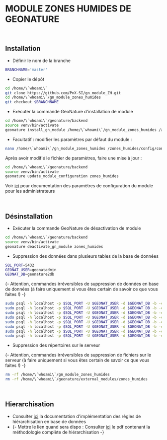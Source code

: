 # **MODULE ZONES HUMIDES DE GEONATURE**

&nbsp;

## **Installation**

- Définir le nom de la branche

```bash
BRANCHNAME='master'
```

- Copier le dépôt

```bash
cd /home/\`whoami\`
git clone https://github.com/PnX-SI/gn_module_ZH.git
cd /home/\`whoami\`/gn_module_zones_humides
git checkout $BRANCHNAME
```

- Exécuter la commande GeoNature d'installation de module

```bash
cd /home/\`whoami\`/geonature/backend
source venv/bin/activate
geonature install_gn_module /home/\`whoami\`/gn_module_zones_humides /zones_humides
```

- Facultatif : modifier les paramètres par défaut du module :

```bash
nano /home/\`whoami\`/gn_module_zones_humides /zones_humides/config/conf_schema_toml.py
```

Après avoir modifié le fichier de paramètres, faire une mise à jour :

```bash
cd /home/\`whoami\`/geonature/backend
source venv/bin/activate
geonature update_module_configuration zones_humides
```

Voir [ici](/doc/admin.md) pour documentation des paramètres de configuration du module pour les administrateurs

&nbsp;

## **Désinstallation**

- Exécuter la commande GeoNature de désactivation de module

```bash
cd /home/\`whoami\`/geonature/backend
source venv/bin/activate
geonature deactivate_gn_module zones_humides
```

- Suppression des données dans plusieurs tables de la base de données

```bash
SQL_PORT=5432
GEONAT_USER=geonatadmin
GEONAT_DB=geonature2db
```

{- Attention, commandes irréversibles de suppression de données en base de données (à faire uniquement si vous êtes certain de savoir ce que vous faites !) -}

```bash
sudo psql -h localhost -p $SQL_PORT -U $GEONAT_USER -d $GEONAT_DB -b -c "DELETE FROM gn_commons.t_modules WHERE module_code='ZONES_HUMIDES';"
sudo psql -h localhost -p $SQL_PORT -U $GEONAT_USER -d $GEONAT_DB -b -c "DROP SCHEMA IF EXISTS pr_zh CASCADE;"
sudo psql -h localhost -p $SQL_PORT -U $GEONAT_USER -d $GEONAT_DB -b -c "DELETE FROM gn_commons.t_medias where id_table_location = (SELECT id_table_location FROM gn_commons.bib_tables_location WHERE table_desc = 'Liste des zones humides');"
sudo psql -h localhost -p $SQL_PORT -U $GEONAT_USER -d $GEONAT_DB -b -c "DELETE FROM gn_commons.bib_tables_location WHERE table_desc = 'Liste des zones humides';"
sudo psql -h localhost -p $SQL_PORT -U $GEONAT_USER -d $GEONAT_DB -b -c "DROP TABLE ref_geo.insee_regions;"
sudo psql -h localhost -p $SQL_PORT -U $GEONAT_USER -d $GEONAT_DB -b -c "DELETE FROM ref_nomenclatures.defaults_nomenclatures_value WHERE mnemonique_type IN ('CRIT_DEF_ESP_FCT', 'EVAL_GLOB_MENACES', 'PERMANENCE_ENTREE', 'PERMANENCE_SORTIE', 'SUBMERSION_FREQ', 'SUBMERSION_ETENDUE', 'FONCTIONNALITE_HYDRO', 'FONCTIONNALITE_BIO', 'FONCTIONS_QUALIF', 'FONCTIONS_CONNAISSANCE', 'ETAT_CONSERVATION', 'STATUT_PROPRIETE', 'STATUT_PROTECTION');"
sudo psql -h localhost -p $SQL_PORT -U $GEONAT_USER -d $GEONAT_DB -b -c "DELETE FROM ref_nomenclatures.t_nomenclatures WHERE source IN ('ZONES_HUMIDES', 'BASSINS_VERSANTS');"
sudo psql -h localhost -p $SQL_PORT -U $GEONAT_USER -d $GEONAT_DB -b -c "DELETE FROM ref_nomenclatures.bib_nomenclatures_types WHERE source IN ('ZONES_HUMIDES', 'BASSINS_VERSANTS');"
```

- Suppression des répertoires sur le serveur

{- Attention, commandes irréversibles de suppression de fichiers sur le serveur (à faire uniquement si vous êtes certain de savoir ce que vous faites !) -}

```bash
rm -rf /home/\`whoami\`/gn_module_zones_humides
rm -rf /home/\`whoami\`/geonature/external_modules/zones_humides
```
&nbsp;

## **Hierarchisation**

- Consulter [ici](/doc/hierarchy.md) la documentation d'implémentation des règles de hiérarchisation en base de données
- {- Mettre le lien quand sera dispo : Consulter [ici](https://geonature.fr/documents/) le pdf contenant la méthodologie complète de hiérarchisation -}
